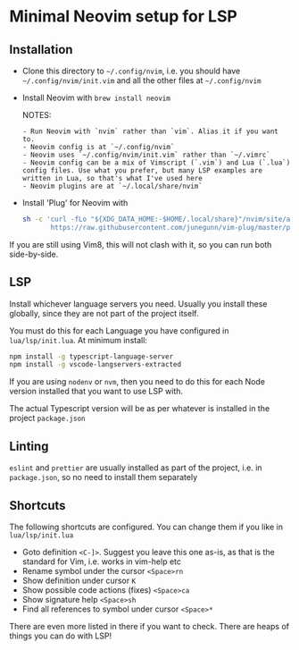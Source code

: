 # Minimal Neovim setup for LSP

## Installation

- Clone this directory to `~/.config/nvim`, i.e. you should have `~/.config/nvim/init.vim` and all the other files at `~/.config/nvim`

- Install Neovim with `brew install neovim`

  NOTES:

      - Run Neovim with `nvim` rather than `vim`. Alias it if you want to.
      - Neovim config is at `~/.config/nvim`
      - Neovim uses `~/.config/nvim/init.vim` rather than `~/.vimrc`
      - Neovim config can be a mix of Vimscript (`.vim`) and Lua (`.lua`) config files. Use what you prefer, but many LSP examples are written in Lua, so that's what I've used here
      - Neovim plugins are at `~/.local/share/nvim`

- Install 'Plug' for Neovim with

  ```sh
  sh -c 'curl -fLo "${XDG_DATA_HOME:-$HOME/.local/share}"/nvim/site/autoload/plug.vim --create-dirs \
         https://raw.githubusercontent.com/junegunn/vim-plug/master/plug.vim'
  ```

If you are still using Vim8, this will not clash with it, so you can run both side-by-side.

## LSP

Install whichever language servers you need. Usually you install these globally, since they are not part of the project itself.

You must do this for each Language you have configured in `lua/lsp/init.lua`. At minimum install:

```sh
npm install -g typescript-language-server
npm install -g vscode-langservers-extracted
```

If you are using `nodenv` or `nvm`, then you need to do this for each Node version installed that you want to use LSP with.

The actual Typescript version will be as per whatever is installed in the project `package.json`

## Linting

`eslint` and `prettier` are usually installed as part of the project, i.e. in `package.json`, so no need to install them separately

## Shortcuts

The following shortcuts are configured. You can change them if you like in `lua/lsp/init.lua`

- Goto definition `<C-]>`. Suggest you leave this one as-is, as that is the standard for Vim, i.e. works in vim-help etc
- Rename symbol under the cursor `<Space>rn`
- Show definition under cursor `K`
- Show possible code actions (fixes) `<Space>ca`
- Show signature help `<Space>sh`
- Find all references to symbol under cursor `<Space>*`

There are even more listed in there if you want to check. There are heaps of things you can do with LSP!
